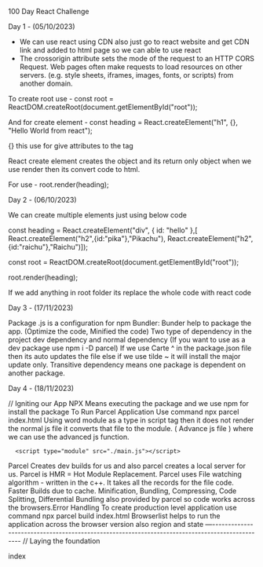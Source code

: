 100 Day React Challenge 

Day 1 - (05/10/2023)

-  We can use react using CDN also just go to react website and get CDN link and added to html page so we can able to use react
- The crossorigin attribute sets the mode of the request to an HTTP CORS Request. Web pages often make requests to load resources on other servers. (e.g. style sheets, iframes, images, fonts, or scripts) from another domain. 


To create root use -  const root = ReactDOM.createRoot(document.getElementById("root"));

And for create element - const heading = React.createElement("h1", {}, "Hello World from react");

{} this use for give attributes to the tag

React create element creates the object and its return only object when we use render then its convert code to html.

For use - root.render(heading);


Day 2 - (06/10/2023)

We can create multiple elements just using below code 



const heading = React.createElement("div", { id: "hello" },[ React.createElement("h2",{id:"pika"},"Pikachu"), React.createElement("h2",{id:"raichu"},"Raichu")]);


const root = ReactDOM.createRoot(document.getElementById("root"));


root.render(heading);

If we add anything in root folder its replace the whole code with react code 


Day 3 - (17/11/2023)

Package .js is a configuration for npm 
Bundler: Bunder help to package the app. (Optimize the code, Minified the code)
Two type of dependency in the project dev dependency and normal dependency (If you want to use as a dev package use  npm i -D parcel)
If we use Carte ^ in the package.json file then its auto updates the file else if we use tilde ~ it will install the major update only.
Transitive dependency means one package is dependent on another package.


Day 4 - (18/11/2023)

// Igniting our App
NPX Means executing the package and we use npm for install the package
To Run Parcel Application Use command npx parcel index.html
Using word module as a type in script tag then it does not render the normal js file it converts that file to the module. ( Advance js file ) where we can use the advanced js function. 
```
  <script type="module" src="./main.js"></script>
```
Parcel Creates dev builds for us and also parcel creates a local server for us. Parcel is HMR = Hot Module Replacement. Parcel uses File watching algorithm - written in the c++. It takes all the records for the file code. Faster Builds due to cache. Minification, Bundling, Compressing, Code Splitting, Differential Bundling also provided by parcel so code works across the browsers.Error Handling
To create production level application use command npx parcel build index.html
Browserlist helps to run the application across the browser version also region and state
—-----------------------------------------------------------------------------------------------
// Laying the foundation

index

